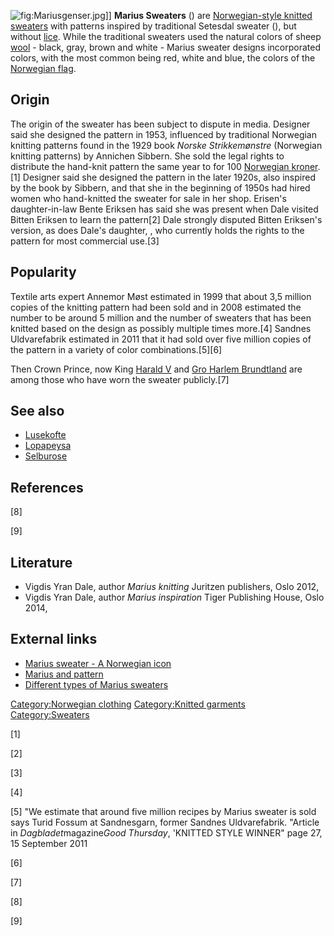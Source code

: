 ![](Mariusgenser.jpg "fig:Mariusgenser.jpg")\]\] **Marius Sweaters** ()
are [Norwegian-style knitted](Norwegian_knitting "wikilink")
[sweaters](sweaters "wikilink") with patterns inspired by traditional
Setesdal sweater (), but without [lice](Lusekofte "wikilink"). While the
traditional sweaters used the natural colors of sheep
[wool](wool "wikilink") - black, gray, brown and white - Marius sweater
designs incorporated colors, with the most common being red, white and
blue, the colors of the [Norwegian flag](Norwegian_flag "wikilink").

## Origin

The origin of the sweater has been subject to dispute in media. Designer
said she designed the pattern in 1953, influenced by traditional
Norwegian knitting patterns found in the 1929 book *Norske
Strikkemønstre* (Norwegian knitting patterns) by Annichen Sibbern. She
sold the legal rights to distribute the hand-knit pattern the same year
to for 100 [Norwegian kroner](Norwegian_krone "wikilink").[1] Designer
said she designed the pattern in the later 1920s, also inspired by the
book by Sibbern, and that she in the beginning of 1950s had hired women
who hand-knitted the sweater for sale in her shop. Erisen's
daughter-in-law Bente Eriksen has said she was present when Dale visited
Bitten Eriksen to learn the pattern[2] Dale strongly disputed Bitten
Eriksen's version, as does Dale's daughter, , who currently holds the
rights to the pattern for most commercial use.[3]

## Popularity

Textile arts expert Annemor Møst estimated in 1999 that about 3,5
million copies of the knitting pattern had been sold and in 2008
estimated the number to be around 5 million and the number of sweaters
that has been knitted based on the design as possibly multiple times
more.[4] Sandnes Uldvarefabrik estimated in 2011 that it had sold over
five million copies of the pattern in a variety of color
combinations.[5][6]

Then Crown Prince, now King [Harald V](Harald_V_of_Norway "wikilink")
and [Gro Harlem Brundtland](Gro_Harlem_Brundtland "wikilink") are among
those who have worn the sweater publicly.[7]

## See also

-   [Lusekofte](Lusekofte "wikilink")
-   [Lopapeysa](Lopapeysa "wikilink")
-   [Selburose](Selburose "wikilink")

## References

<references>

[8]

[9]

</references>

## Literature

-   Vigdis Yran Dale, author *Marius knitting* Juritzen publishers, Oslo
    2012,
-   Vigdis Yran Dale, author *Marius inspiration* Tiger Publishing
    House, Oslo 2014,

## External links

-   [Marius sweater - A Norwegian icon](https://www.marius.no/story/)
-   [Marius and
    pattern](http://www.dn.no/etterBors/2009/12/11/marius-og-monsteret)
-   [Different types of Marius
    sweaters](http://digitaltmuseum.no/search?query=marius%20genser)

[Category:Norwegian clothing](Category:Norwegian_clothing "wikilink")
[Category:Knitted garments](Category:Knitted_garments "wikilink")
[Category:Sweaters](Category:Sweaters "wikilink")

[1]

[2]

[3]

[4]

[5] "We estimate that around five million recipes by Marius sweater is
sold says Turid Fossum at Sandnesgarn, former Sandnes Uldvarefabrik.
"Article in *Dagbladet*magazine*Good Thursday*, 'KNITTED STYLE WINNER"
page 27, 15 September 2011

[6]

[7]

[8]

[9]